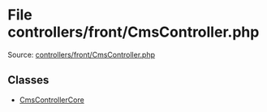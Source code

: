 File controllers/front/CmsController.php
=========

Source: [controllers/front/CmsController.php](https://github.com/PrestaShop/PrestaShop/blob/1.5.4.1/controllers/front/CmsController.php)


Classes
-------

* [CmsControllerCore](class.CmsControllerCore.md)

